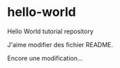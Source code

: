 # hello-world
Hello World tutorial repository

J'aime modifier des fichier README.

Encore une modification...
